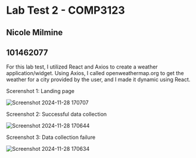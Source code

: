 # Lab Test 2 - COMP3123 
## Nicole Milmine 
## 101462077


For this lab test, I utilized React and Axios to create a weather application/widget. 
Using Axios, I called openweathermap.org to get the weather for a city provided by the user, and I made it dynamic using React. 


Scerenshot 1: Landing page

![Screenshot 2024-11-28 170707](https://github.com/user-attachments/assets/bd24643d-1b73-4649-8be0-a90ce4035be6)

Screenshot 2: Successful data collection

![Screenshot 2024-11-28 170644](https://github.com/user-attachments/assets/8663469e-f2c2-4827-8346-2845e9e8cbbf)

Screenshot 3: Data collection failure 

![Screenshot 2024-11-28 170634](https://github.com/user-attachments/assets/e3e03111-5f87-4b68-8f16-d49df22dca09)
